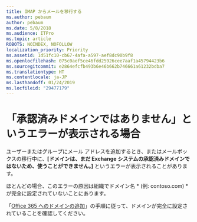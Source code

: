 ```yaml
---
title: IMAP からメールを移行する
ms.author: pebaum
author: pebaum
ms.date: 5/8/2018
ms.audience: ITPro
ms.topic: article
ROBOTS: NOINDEX, NOFOLLOW
localization_priority: Priority
ms.assetid: 1d51fc10-cb67-4afa-a597-aef8dc90b9f8
ms.openlocfilehash: 075c0aef5ce46fdd25926cee7aaf1a45794423b6
ms.sourcegitcommit: e2864efcfb493b6e46b662b746661a61232bdba7
ms.translationtype: HT
ms.contentlocale: ja-JP
ms.lasthandoff: 01/24/2019
ms.locfileid: "29477179"
---
```

# <a name="when-you-get-a-not-an-accepted-domain-error"></a>「承認済みドメインではありません」というエラーが表示される場合

ユーザーまたはグループにメール アドレスを追加するとき、またはメールボックスの移行中に、**[ドメインは、まだ Exchange システムの承認済みドメインではないため、使うことができません。]** というエラーが表示されることがあります。
  
ほとんどの場合、このエラーの原因は組織でドメイン名 * (例: contoso.com) * が完全に設定されていないことにあります。 
  
「[Office 365 へのドメインの追加](https://support.office.com/article/6383f56d-3d09-4dcb-9b41-b5f5a5efd611)」の手順に従って、ドメインが完全に設定されていることを確認してください。
  

